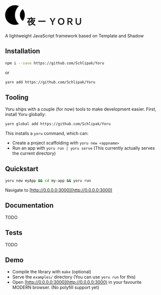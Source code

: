 # ![Yoru Logo](example/assets/img/favicon.png) 夜 ー ＹＯＲＵ

A lightweight JavaScript framework based on Template and Shadow

## Installation

```sh
npm i --save https://github.com/Schlipak/Yoru
```

or

```sh
yarn add https://github.com/Schlipak/Yoru
```

## Tooling

Yoru ships with a couple (for now) tools to make development easier. First, install Yoru globally:

```sh
yarn global add https://github.com/Schlipak/Yoru
```

This installs a `yoru` command, which can:

* Create a project scaffolding with `yoru new <appname>`
* Run an app with `yoru run | yoru serve` (This currently actually serves the current directory)

## Quickstart

```sh
yoru new myApp && cd my-app && yoru run
```

Navigate to [http://0.0.0.0:3000](http://0.0.0.0:3000)

## Documentation

TODO

## Tests

TODO

## Demo

* Compile the library with `make` (optional)
* Serve the `examples/` directory (You can use `yoru run` for this)
* Open [http://0.0.0.0:3000](http://0.0.0.0:3000) in your favourite MODERN browser. (No polyfill support yet)
